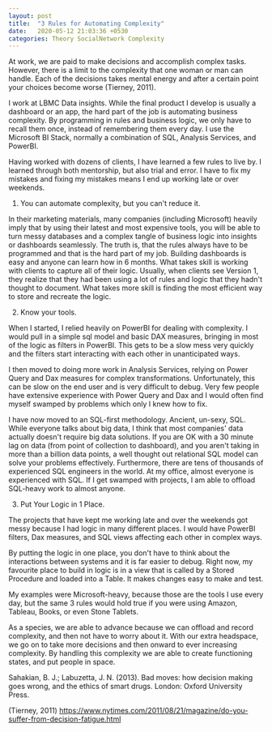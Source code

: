 ```yaml
---
layout: post
title:  "3 Rules for Automating Complexity"
date:   2020-05-12 21:03:36 +0530
categories: Theory SocialNetwork Complexity
---
```

At work, we are paid to make decisions and accomplish complex tasks. However, there is a limit to the complexity that one woman or man can handle. Each of the decisions takes mental energy and after a certain point your choices become worse (Tierney, 2011).

I work at LBMC Data insights. While the final product I develop is usually a dashboard or an app, the hard part of the job is automating business complexity. By programming in rules and business logic, we only have to recall them once, instead of remembering them every day. I use the Microsoft BI Stack, normally a combination of SQL, Analysis Services, and PowerBI.

Having worked with dozens of clients, I have learned a few rules to live by. I learned through both mentorship, but also trial and error. I have to fix my mistakes and fixing my mistakes means I end up working late or over weekends.

1. You can automate complexity, but you can't reduce it. 

In their marketing materials, many companies (including Microsoft) heavily imply that by using their latest and most expensive tools, you will be able to turn messy databases and a complex tangle of business logic into insights or dashboards seamlessly. The truth is, that the rules always have to be programmed and that is the hard part of my job. Building dashboards is easy and anyone can learn how in 6 months. What takes skill is working with clients to capture all of their logic. Usually, when clients see Version 1, they realize that they had been using a lot of rules and logic that they hadn't thought to document. What takes more skill is finding the most efficient way to store and recreate the logic.

2. Know your tools.

When I started, I relied heavily on PowerBI for dealing with complexity. I would pull in a simple sql model and basic DAX measures, bringing in most of the logic as filters in PowerBI. This gets to be a slow mess very quickly and the filters start interacting with each other in unanticipated ways.

I then moved to doing more work in Analysis Services, relying on Power Query and Dax measures for complex transformations. Unfortunately, this can be slow on the end user and is very difficult to debug. Very few people have extensive experience with Power Query and Dax and I would often find myself swamped by problems which only I knew how to fix.

I have now moved to an SQL-first methodology. Ancient, un-sexy, SQL. While everyone talks about big data, I think that most companies' data actually doesn't require big data solutions. If you are OK with a 30 minute lag on data (from point of collection to dashboard), and you aren't taking in more than a billion data points, a well thought out relational SQL model can solve your problems effectively. Furthermore, there are tens of thousands of experienced SQL engineers in the world. At my office, almost everyone is experienced with SQL. If I get swamped with projects, I am able to offload SQL-heavy work to almost anyone.

3. Put Your Logic in 1 Place.

The projects that have kept me working late and over the weekends got messy because I had logic in many different places. I would have PowerBI filters, Dax measures, and SQL views affecting each other in complex ways. 

By putting the logic in one place, you don't have to think about the interactions between systems and it is far easier to debug. Right now, my favourite place to build in logic is in a view that is called by a Stored Procedure and loaded into a Table. It makes changes easy to make and test.


My examples were Microsoft-heavy, because those are the tools I use every day, but the same 3 rules would hold true if you were using Amazon, Tableau, Books, or even Stone Tablets.

As a species, we are able to advance because we can offload and record complexity, and then not have to worry about it. With our extra headspace, we go on to take more decisions and then onward to ever increasing complexity. By handling this complexity we are able to create functioning states, and put people in space.



Sahakian, B. J.; Labuzetta, J. N. (2013). Bad moves: how decision making goes
wrong, and the ethics of smart drugs. London: Oxford University Press.

(Tierney, 2011) https://www.nytimes.com/2011/08/21/magazine/do-you-suffer-from-decision-fatigue.html